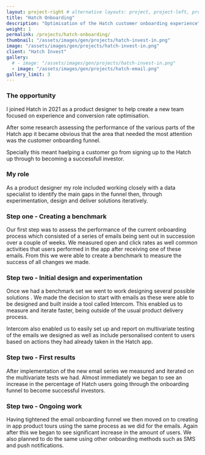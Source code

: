 ```yaml
---
layout: project-right # alternative layouts: project, project-left, project-right, project-top
title: "Hatch Onboarding"
description: "Optimisation of the Hatch customer onboarding experience"
weight: 1
permalink: /projects/hatch-onboarding/
thumbnail: "/assets/images/gen/projects/hatch-invest-in.png"
image: "/assets/images/gen/projects/hatch-invest-in.png"
client: "Hatch Invest"
gallery:
  # - image: "/assets/images/gen/projects/hatch-invest-in.png"
  - image: "/assets/images/gen/projects/hatch-email.png"
gallery_limit: 3
---
```


### The opportunity

I joined Hatch in 2021 as a product designer to help create a new team focused on experience and conversion rate optimisation.

After some research assessing the performance of the various parts of the Hatch app it became obvious that the area that needed the most attention was the customer onboarding funnel.

Specially this meant haelping a customer go from signing up to the Hatch up through to becoming a successfull investor.

### My role

As a product designer my role included working closely with a data specialist to identify the main gaps in the funnel then, through experimentation, design and deliver solutions iteratively.

### Step one - Creating a benchmark

Our first step was to assess the performance of the current onboarding process which consisted of a series of emails being sent out in succession over a couple of weeks. We measured open and click rates as well common activities that users performed in the app after receiving one of these emails. From this we were able to create a benchmark to measure the success of all changes we made.

### Step two - Initial design and experimentation

Once we had a benchmark set we went to work designing several possible solutions . We made the decision to start with emails as these were able to be designed and built inside a tool called Intercom. This enabled us to measure and iterate faster, being outside of the usual product delivery process. 

Intercom also enabled us to easily set up and report on multivariate testing of the emails we designed as well as include personalised content to users based on actions they had already taken in the Hatch app.

### Step two - First results

After implementation of the new email series we measured and iterated on the multivariate tests we had. Almost immediately we began to see an increase in the percentage of Hatch users going through the onboarding funnel to become successful investors.

### Step two - Ongoing work

Having tightened the email onboarding funnel we then moved on to creating in app product tours using the same process as we did for the emails. Again after this we began to see significant increase in the amount of users. We also planned to do the same using other onboarding methods such as SMS and push notifications.
